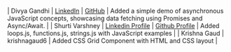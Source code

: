 | Divya Gandhi | [LinkedIn](https://www.linkedin.com/in/divya-gandhi-) | [GitHub](https://github.com/Digaa2710) | Added a simple demo of asynchronous JavaScript concepts, showcasing data fetching using Promises and Async/Await. |
| Shurti Varshney | [Linkedin Profile](https://www.linkedin.com/in/shrutivarshney-tech) | [Github Profile](https://github.com/Shruti441) | Added loops.js, functions.js, strings.js with JavaScript examples |
| Krishna Gaud | krishnagaud6 | Added CSS Grid Component with HTML and CSS layout |
